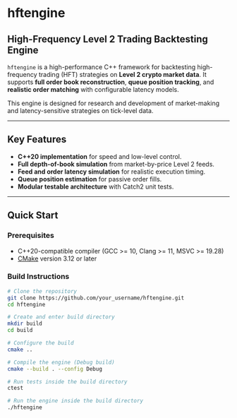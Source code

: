 # hftengine

## High-Frequency Level 2 Trading Backtesting Engine

`hftengine` is a high-performance C++ framework for backtesting high-frequency trading (HFT) strategies on **Level 2 crypto market data**. It supports **full order book reconstruction**, **queue position tracking**, and **realistic order matching** with configurable latency models.

This engine is designed for research and development of market-making and latency-sensitive strategies on tick-level data.

---

## Key Features

- **C++20 implementation** for speed and low-level control.
- **Full depth-of-book simulation** from market-by-price Level 2 feeds.
- **Feed and order latency simulation** for realistic execution timing.
- **Queue position estimation** for passive order fills.
- **Modular testable architecture** with Catch2 unit tests.

---

## Quick Start

### Prerequisites

- C++20-compatible compiler (GCC >= 10, Clang >= 11, MSVC >= 19.28)
- [CMake](https://cmake.org/) version 3.12 or later

### Build Instructions

```bash
# Clone the repository
git clone https://github.com/your_username/hftengine.git
cd hftengine

# Create and enter build directory
mkdir build
cd build

# Configure the build
cmake ..

# Compile the engine (Debug build)
cmake --build . --config Debug

# Run tests inside the build directory
ctest

# Run the engine inside the build directory
./hftengine